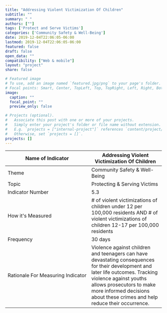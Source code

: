 ```yaml
---
title: "Addressing Violent Victimization Of Children"
subtitle: ""
summary: " "
authors: [""]
tags: ['Protect and Serve Victims']
categories: ['Community Safety & Well-Being']
date: 2019-12-04T22:06:05-06:00
lastmod: 2019-12-04T22:06:05-06:00
featured: false
draft: false
open_data: ""
compatibility: ["Web & mobile"]
layout: "project"
share: false

# Featured image
# To use, add an image named `featured.jpg/png` to your page's folder.
# Focal points: Smart, Center, TopLeft, Top, TopRight, Left, Right, BottomLeft, Bottom, BottomRight.
image:
  caption: ""
  focal_point: ""
  preview_only: false

# Projects (optional).
#   Associate this post with one or more of your projects.
#   Simply enter your project's folder or file name without extension.
#   E.g. `projects = ["internal-project"]` references `content/project/deep-learning/index.md`.
#   Otherwise, set `projects = []`.
projects: []
---
```


| Name of Indicator                 | Addressing Violent Victimization Of Children                                                                                                                                                                                                                        |
|-----------------------------------|---------------------------------------------------------------------------------------------------------------------------------------------------------------------------------------------------------------------------------------------------------------------|
| Theme                             | Community Safety & Well\-Being                                                                                                                                                                                                                                      |
| Topic                             | Protecting & Serving Victims                                                                                                                                                                                                                                        |
| Indicator Number                  | 5\.3                                                                                                                                                                                                                                                                |
| How it's Measured                 | \# of violent victimizations of children under 12 per 100,000 residents AND \# of violent victimizations of children 12\-17 per 100,000 residents                                                                                                                   |
| Frequency                         | 30 days                                                                                                                                                                                                                                                             |
| Rationale For Measuring Indicator | Violence against children and teenagers can have devastating consequences for their development and later life outcomes\. Tracking violence against youths allows prosecutors to make more informed decisions about these crimes and help reduce their occurrence\. |


